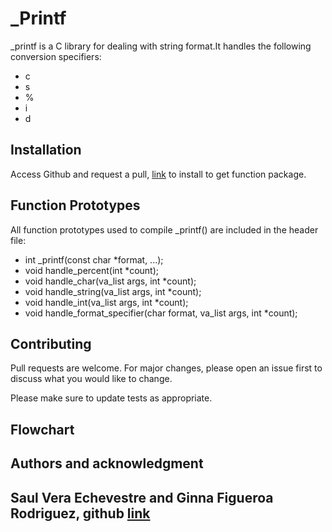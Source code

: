 # _Printf

_printf is a C library for dealing with string format.It handles the following conversion specifiers:

- c
- s
- %
- i
- d


## Installation

Access Github and request a pull, [link](https://github.com/allthatgroove89/holbertonschool-printf/pulls) to install to get function package.

## Function Prototypes

All function prototypes used to compile _printf() are included in the header file:

- int _printf(const char *format, ...);
- void handle_percent(int *count);
- void handle_char(va_list args, int *count);
- void handle_string(va_list args, int *count);
- void handle_int(va_list args, int *count);
- void handle_format_specifier(char format, va_list args, int *count);


## Contributing

Pull requests are welcome. For major changes, please open an issue first
to discuss what you would like to change.

Please make sure to update tests as appropriate.

## Flowchart



## Authors and acknowledgment

## Saul Vera Echevestre and Ginna Figueroa Rodriguez, github [link](https://github.com/allthatgroove89/holbertonschool-printf)
